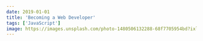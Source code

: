 ```yaml
---
date: 2019-01-01
title: 'Becoming a Web Developer'
tags: ['JavaScript']
image: https://images.unsplash.com/photo-1480506132288-68f7705954bd?ixlib=rb-1.2.1&ixid=eyJhcHBfaWQiOjEyMDd9&auto=format&fit=crop&w=1693&q=80
---
```

